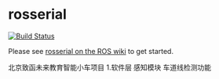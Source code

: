 # rosserial

[![Build Status](https://travis-ci.org/ros-drivers/rosserial.svg?branch=jade-devel)](https://travis-ci.org/ros-drivers/rosserial)

Please see [rosserial on the ROS wiki](http://wiki.ros.org/rosserial) to get started.

北京致函未来教育智能小车项目
1.软件层
感知模块
车道线检测功能
